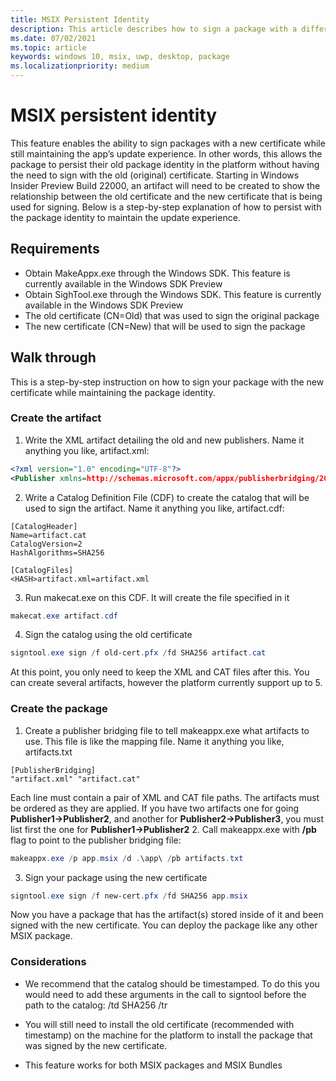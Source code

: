 ```yaml
---
title: MSIX Persistent Identity 
description: This article describes how to sign a package with a different certificate while maintaining the app update experience
ms.date: 07/02/2021
ms.topic: article
keywords: windows 10, msix, uwp, desktop, package
ms.localizationpriority: medium
---
```


# MSIX persistent identity 
This feature enables the ability to sign packages with a new certificate while still maintaining the app’s update experience. In other words, this allows the package to persist their old package identity in the platform without having the need to sign with the old (original) certificate. Starting in Windows Insider Preview Build 22000, an artifact will need to be created to show the relationship between the old certificate and the new certificate that is being used for signing. Below is a step-by-step explanation of how to persist with the package identity to maintain the update experience. 

## Requirements
- Obtain MakeAppx.exe through the Windows SDK. This feature is currently available in the Windows SDK Preview
- Obtain SighTool.exe through the Windows SDK. This feature is currently available in the Windows SDK Preview 
- The old certificate (CN=Old) that was used to sign the original package  
- The new certificate (CN=New) that will be used to sign the package

## Walk through
This is a step-by-step instruction on how to sign your package with the new certificate while maintaining the package identity.

### Create the artifact 
1. Write the XML artifact detailing the old and new publishers. Name it anything you like, artifact.xml:
 ```xml
<?xml version="1.0" encoding="UTF-8"?>
<Publisher xmlns=http://schemas.microsoft.com/appx/publisherbridging/2021 Old="CN=Old" New="CN=New" />
```
2. Write a Catalog Definition File (CDF) to create the catalog that will be used to sign the artifact. Name it anything you like, artifact.cdf:
 ```
[CatalogHeader]
Name=artifact.cat
CatalogVersion=2
HashAlgorithms=SHA256
 
[CatalogFiles]
<HASH>artifact.xml=artifact.xml
```
3. Run makecat.exe on this CDF. It will create the file specified in it
```powershell
makecat.exe artifact.cdf
```
4. Sign the catalog using the old certificate
```powershell
signtool.exe sign /f old-cert.pfx /fd SHA256 artifact.cat
```
At this point, you only need to keep the XML and CAT files after this. You can create several artifacts, however the platform currently support up to 5.

### Create the package
1.	Create a publisher bridging file to tell makeappx.exe what artifacts to use. This file is like the mapping file. Name it anything you like, artifacts.txt
 ```
[PublisherBridging]
"artifact.xml" "artifact.cat"
```
Each line must contain a pair of XML and CAT file paths. The artifacts must be ordered as they are applied. If you have two artifacts one for going **Publisher1->Publisher2**, and another for **Publisher2->Publisher3**, you must list first the one for **Publisher1->Publisher2**
2. Call makeappx.exe with  **/pb** flag to point to the publisher bridging file:
```powershell
makeappx.exe /p app.msix /d .\app\ /pb artifacts.txt
 ```
3. Sign your package using the new certificate
```powershell 
signtool.exe sign /f new-cert.pfx /fd SHA256 app.msix
```

Now you have a package that has the artifact(s) stored inside of it and been signed with the new certificate. You can deploy the package like any other MSIX package. 

### Considerations
- We recommend that the catalog should be timestamped. To do this you would need to add these arguments in the call to signtool before the path to the catalog: /td SHA256 /tr

- You will still need to install the old certificate (recommended with timestamp) on the machine for the platform to install the package that was signed by the new certificate.
 
- This feature works for both MSIX packages and MSIX Bundles 
